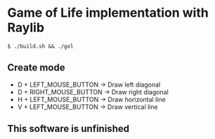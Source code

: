 # Game of Life implementation with Raylib
```console
$ ./build.sh && ./gol
```
## Create mode
- D + LEFT_MOUSE_BUTTON -> Draw left diagonal
- D + RIGHT_MOUSE_BUTTON -> Draw right diagonal
- H + LEFT_MOUSE_BUTTON -> Draw horizontal line
- V + LEFT_MOUSE_BUTTON -> Draw vertical line

## This software is unfinished